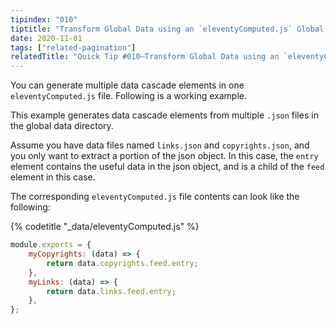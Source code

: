 ```yaml
---
tipindex: "010"
tiptitle: "Transform Global Data using an `eleventyComputed.js` Global Data File"
date: 2020-11-01
tags: ["related-pagination"]
relatedTitle: "Quick Tip #010—Transform Global Data using an `eleventyComputed.js` Global Data File"
---
```


You can generate multiple data cascade elements in one `eleventyComputed.js` file. Following is a working example.

This example generates data cascade elements from multiple `.json` files in the global data directory.

Assume you have data files named `links.json` and `copyrights.json`, and you only want to extract a portion of the json object. In this case, the `entry` element contains the useful data in the json object, and is a child of the `feed` element in this case.

The corresponding `eleventyComputed.js` file contents can look like the following:

{% codetitle "_data/eleventyComputed.js" %}

```js
module.exports = {
	myCopyrights: (data) => {
		return data.copyrights.feed.entry;
	},
	myLinks: (data) => {
		return data.links.feed.entry;
	},
};
```
